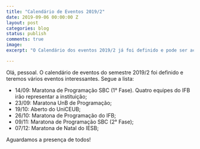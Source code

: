 ```yaml
---
title: "Calendário de Eventos 2019/2"
date: 2019-09-06 00:00:00 Z
layout: post
categories: blog
status: publish
comments: true
image:
excerpt: "O Calendário dos eventos 2019/2 já foi definido e pode ser acessado nesta publicação."

---
```

Olá, pessoal. O calendário de eventos do semestre 2019/2 foi definido e teremos vários eventos interessantes. Segue a lista:

- 14/09: Maratona de Programação SBC (1° Fase). Quatro equipes do IFB irão representar a instituição;
- 23/09: Maratona UnB de Programação;
- 19/10: Aberto do UniCEUB;
- 26/10: Maratona de Programação do IFB;
- 09/11: Maratona de Programação SBC (2° Fase);
- 07/12: Maratona de Natal do IESB;

Aguardamos a presença de todos!
